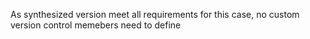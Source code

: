 As synthesized version meet all requirements for this case, no custom version control memebers need to define